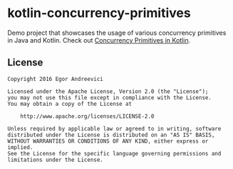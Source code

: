 # kotlin-concurrency-primitives

Demo project that showcases the usage of various concurrency primitives in Java and Kotlin. Check out
[Concurrency Primitives in Kotlin](https://blog.egorand.me/concurrency-primitives-in-kotlin/).

License
-------

    Copyright 2016 Egor Andreevici

    Licensed under the Apache License, Version 2.0 (the "License");
    you may not use this file except in compliance with the License.
    You may obtain a copy of the License at

        http://www.apache.org/licenses/LICENSE-2.0

    Unless required by applicable law or agreed to in writing, software
    distributed under the License is distributed on an "AS IS" BASIS,
    WITHOUT WARRANTIES OR CONDITIONS OF ANY KIND, either express or implied.
    See the License for the specific language governing permissions and
    limitations under the License.
